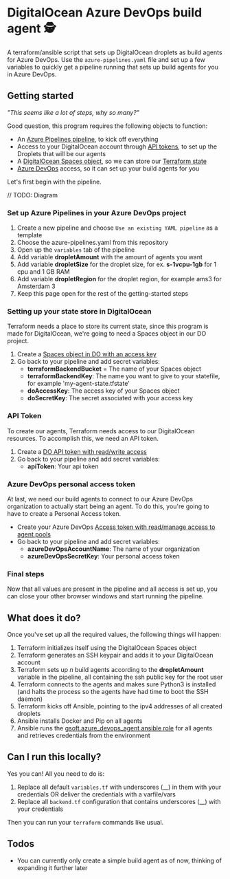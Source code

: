 # DigitalOcean Azure DevOps build agent 🕵️

A terraform/ansible script that sets up DigitalOcean droplets as build agents for Azure DevOps.
Use the `azure-pipelines.yaml` file and set up a few variables to quickly get a pipeline running that sets up build
agents for you in Azure DevOps.

## Getting started

_"This seems like a lot of steps, why so many?"_

Good question, this program requires the following objects to function:

- An [Azure Pipelines pipeline](https://azure.microsoft.com/nl-nl/services/devops/pipelines/), to kick off everything
- Access to your DigitalOcean account through [API tokens](https://www.digitalocean.com/docs/apis-clis/api/create-personal-access-token/), to set up the Droplets that will be our agents
- A [DigitalOcean Spaces object](https://www.digitalocean.com/community/tutorials/how-to-create-a-digitalocean-space-and-api-key), so we can store our [Terraform state](https://www.terraform.io/docs/state/index.html)
- [Azure DevOps](https://azure.microsoft.com/nl-nl/services/devops/) access, so it can set up your build agents for you

Let's first begin with the pipeline.

// TODO: Diagram

### Set up Azure Pipelines in your Azure DevOps project

1. Create a new pipeline and choose `Use an existing YAML pipeline` as a template
1. Choose the azure-pipelines.yaml from this repository
1. Open up the `variables` tab of the pipeline
1. Add variable **dropletAmount** with the amount of agents you want
1. Add variable **dropletSize** for the droplet size, for ex. **s-1vcpu-1gb** for 1 cpu and 1 GB RAM
1. Add variable **dropletRegion** for the droplet region, for example ams3 for Amsterdam 3
1. Keep this page open for the rest of the getting-started steps

### Setting up your state store in DigitalOcean

Terraform needs a place to store its current state, since this program is made for DigitalOcean, we're going to need
a Spaces object in our DO project.

1. Create a [Spaces object in DO with an access key](https://www.digitalocean.com/community/tutorials/how-to-create-a-digitalocean-space-and-api-key)
1. Go back to your pipeline and add secret variables:
    - **terraformBackendBucket** = The name of your Spaces object
    - **terraformBackendKey**: The name you want to give to your statefile, for example 'my-agent-state.tfstate'
    - **doAccessKey**: The access key of your Spaces object
    - **doSecretKey**: The secret associated with your access key

### API Token

To create our agents, Terraform needs access to our DigitalOcean resources.
To accomplish this, we need an API token.

1. Create a [DO API token with read/write access](https://www.digitalocean.com/docs/apis-clis/api/create-personal-access-token/)
1. Go back to your pipeline and add secret variables:
    - **apiToken**: Your api token

### Azure DevOps personal access token

At last, we need our build agents to connect to our Azure DevOps organization to actually start being an agent.
To do this, you're going to have to create a Personal Access token.

- Create your Azure DevOps [Access token with read/manage access to agent pools](https://docs.microsoft.com/en-us/azure/devops/organizations/accounts/use-personal-access-tokens-to-authenticate?view=azure-devops&tabs=preview-page)
- Go back to your pipeline and add secret variables:
    - **azureDevOpsAccountName**: The name of your organization
    - **azureDevOpsSecretKey**: Your personal access token

### Final steps

Now that all values are present in the pipeline and all access is set up, you can close your other browser windows
and start running the pipeline.

## What does it do?

Once you've set up all the required values, the following things will happen:

1. Terraform initializes itself using the DigitalOcean Spaces object
1. Terraform generates an SSH keypair and adds it to your DigitalOcean account
1. Terraform sets up _n_ build agents according to the **dropletAmount** variable in the pipeline, all containing the ssh public key for the root user
1. Terraform connects to the agents and makes sure Python3 is installed (and halts the process so the agents have had time to boot the SSH daemon)
1. Terraform kicks off Ansible, pointing to the ipv4 addresses of all created droplets
1. Ansible installs Docker and Pip on all agents
1. Ansible runs the [gsoft.azure_devops_agent ansible role](https://github.com/gsoft-inc/ansible-role-azure-devops-agent) for all agents and retrieves credentials from the environment

## Can I run this locally?

Yes you can!
All you need to do is:

1. Replace all default `variables.tf` with underscores (__) in them with your credentials OR deliver the credentials with a varfile/vars
1. Replace all `backend.tf` configuration that contains underscores (__) with your credentials

Then you can run your `terraform` commands like usual.

## Todos

- You can currently only create a simple build agent as of now, thinking of expanding it further later
